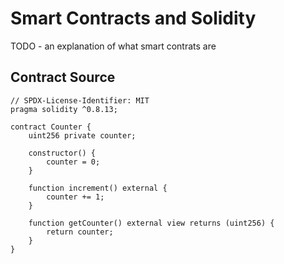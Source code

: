 # Smart Contracts and Solidity

TODO - an explanation of what smart contrats are

## Contract Source

```solidity
// SPDX-License-Identifier: MIT
pragma solidity ^0.8.13;

contract Counter {
    uint256 private counter;

    constructor() {
        counter = 0;
    }

    function increment() external {
        counter += 1;
    }

    function getCounter() external view returns (uint256) {
        return counter;
    }
}
```

